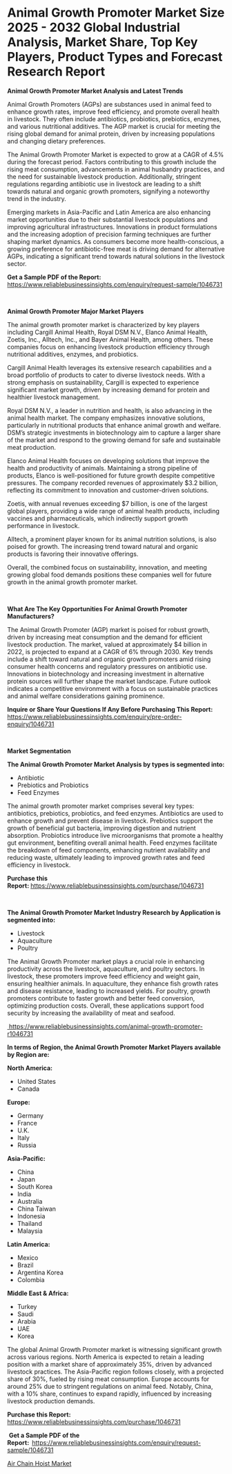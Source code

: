 <p><h1>Animal Growth Promoter Market Size 2025 - 2032 Global Industrial Analysis, Market Share, Top Key Players, Product Types and Forecast Research Report</h1></p><p><strong>Animal Growth Promoter Market Analysis and Latest Trends</strong></p>
<p><p>Animal Growth Promoters (AGPs) are substances used in animal feed to enhance growth rates, improve feed efficiency, and promote overall health in livestock. They often include antibiotics, probiotics, prebiotics, enzymes, and various nutritional additives. The AGP market is crucial for meeting the rising global demand for animal protein, driven by increasing populations and changing dietary preferences.</p><p>The Animal Growth Promoter Market is expected to grow at a CAGR of 4.5% during the forecast period. Factors contributing to this growth include the rising meat consumption, advancements in animal husbandry practices, and the need for sustainable livestock production. Additionally, stringent regulations regarding antibiotic use in livestock are leading to a shift towards natural and organic growth promoters, signifying a noteworthy trend in the industry. </p><p>Emerging markets in Asia-Pacific and Latin America are also enhancing market opportunities due to their substantial livestock populations and improving agricultural infrastructures. Innovations in product formulations and the increasing adoption of precision farming techniques are further shaping market dynamics. As consumers become more health-conscious, a growing preference for antibiotic-free meat is driving demand for alternative AGPs, indicating a significant trend towards natural solutions in the livestock sector.</p></p>
<p><strong>Get a Sample PDF of the Report:&nbsp;</strong> <a href="https://www.reliablebusinessinsights.com/enquiry/request-sample/1046731?utm_campaign=2757&utm_medium=2&utm_source=Github&utm_content=ia&utm_term=22032025&utm_id=animal-growth-promoter">https://www.reliablebusinessinsights.com/enquiry/request-sample/1046731</a></p>
<p>&nbsp;</p>
<p><strong>Animal Growth Promoter Major Market Players</strong></p>
<p><p>The animal growth promoter market is characterized by key players including Cargill Animal Health, Royal DSM N.V., Elanco Animal Health, Zoetis, Inc., Alltech, Inc., and Bayer Animal Health, among others. These companies focus on enhancing livestock production efficiency through nutritional additives, enzymes, and probiotics.</p><p>Cargill Animal Health leverages its extensive research capabilities and a broad portfolio of products to cater to diverse livestock needs. With a strong emphasis on sustainability, Cargill is expected to experience significant market growth, driven by increasing demand for protein and healthier livestock management.</p><p>Royal DSM N.V., a leader in nutrition and health, is also advancing in the animal health market. The company emphasizes innovative solutions, particularly in nutritional products that enhance animal growth and welfare. DSM’s strategic investments in biotechnology aim to capture a larger share of the market and respond to the growing demand for safe and sustainable meat production.</p><p>Elanco Animal Health focuses on developing solutions that improve the health and productivity of animals. Maintaining a strong pipeline of products, Elanco is well-positioned for future growth despite competitive pressures. The company recorded revenues of approximately $3.2 billion, reflecting its commitment to innovation and customer-driven solutions.</p><p>Zoetis, with annual revenues exceeding $7 billion, is one of the largest global players, providing a wide range of animal health products, including vaccines and pharmaceuticals, which indirectly support growth performance in livestock.</p><p>Alltech, a prominent player known for its animal nutrition solutions, is also poised for growth. The increasing trend toward natural and organic products is favoring their innovative offerings.</p><p>Overall, the combined focus on sustainability, innovation, and meeting growing global food demands positions these companies well for future growth in the animal growth promoter market.</p></p>
<p>&nbsp;</p>
<p><strong>What Are The Key Opportunities For Animal Growth Promoter Manufacturers?</strong></p>
<p><p>The Animal Growth Promoter (AGP) market is poised for robust growth, driven by increasing meat consumption and the demand for efficient livestock production. The market, valued at approximately $4 billion in 2022, is projected to expand at a CAGR of 6% through 2030. Key trends include a shift toward natural and organic growth promoters amid rising consumer health concerns and regulatory pressures on antibiotic use. Innovations in biotechnology and increasing investment in alternative protein sources will further shape the market landscape. Future outlook indicates a competitive environment with a focus on sustainable practices and animal welfare considerations gaining prominence.</p></p>
<p><strong>Inquire or Share Your Questions If Any Before Purchasing This Report:</strong> <a href="https://www.reliablebusinessinsights.com/enquiry/pre-order-enquiry/1046731?utm_campaign=2757&utm_medium=2&utm_source=Github&utm_content=ia&utm_term=22032025&utm_id=animal-growth-promoter">https://www.reliablebusinessinsights.com/enquiry/pre-order-enquiry/1046731</a></p>
<p>&nbsp;</p>
<p><strong>Market Segmentation</strong></p>
<p><strong>The Animal Growth Promoter Market Analysis by types is segmented into:</strong></p>
<p><ul><li>Antibiotic</li><li>Prebiotics and Probiotics</li><li>Feed Enzymes</li></ul></p>
<p><p>The animal growth promoter market comprises several key types: antibiotics, prebiotics, probiotics, and feed enzymes. Antibiotics are used to enhance growth and prevent disease in livestock. Prebiotics support the growth of beneficial gut bacteria, improving digestion and nutrient absorption. Probiotics introduce live microorganisms that promote a healthy gut environment, benefiting overall animal health. Feed enzymes facilitate the breakdown of feed components, enhancing nutrient availability and reducing waste, ultimately leading to improved growth rates and feed efficiency in livestock.</p></p>
<p><strong>Purchase this Report:&nbsp;</strong><a href="https://www.reliablebusinessinsights.com/purchase/1046731?utm_campaign=2757&utm_medium=2&utm_source=Github&utm_content=ia&utm_term=22032025&utm_id=animal-growth-promoter">https://www.reliablebusinessinsights.com/purchase/1046731</a></p>
<p>&nbsp;</p>
<p><strong>The Animal Growth Promoter Market Industry Research by Application is segmented into:</strong></p>
<p><ul><li>Livestock</li><li>Aquaculture</li><li>Poultry</li></ul></p>
<p><p>The Animal Growth Promoter market plays a crucial role in enhancing productivity across the livestock, aquaculture, and poultry sectors. In livestock, these promoters improve feed efficiency and weight gain, ensuring healthier animals. In aquaculture, they enhance fish growth rates and disease resistance, leading to increased yields. For poultry, growth promoters contribute to faster growth and better feed conversion, optimizing production costs. Overall, these applications support food security by increasing the availability of meat and seafood.</p></p>
<p><a href="https://www.reliablebusinessinsights.com/animal-growth-promoter-r1046731?utm_campaign=2757&utm_medium=2&utm_source=Github&utm_content=ia&utm_term=22032025&utm_id=animal-growth-promoter">&nbsp;https://www.reliablebusinessinsights.com/animal-growth-promoter-r1046731</a></p>
<p><strong>In terms of Region, the Animal Growth Promoter Market Players available by Region are:</strong></p>
<p>
    <p> <strong> North America: </strong>
        <ul>
            <li>United States</li>
            <li>Canada</li>
        </ul>
        </p> 
    <p> <strong> Europe: </strong>
        <ul>
            <li>Germany</li>
            <li>France</li>
            <li>U.K.</li>
            <li>Italy</li>
            <li>Russia</li>
        </ul>
        </p> 
    <p> <strong> Asia-Pacific: </strong>
        <ul>
            <li>China</li>
            <li>Japan</li>
            <li>South Korea</li>
            <li>India</li>
            <li>Australia</li>
            <li>China Taiwan</li>
            <li>Indonesia</li>
            <li>Thailand</li>
            <li>Malaysia</li>
        </ul>
        </p> 
    <p> <strong> Latin America: </strong>
        <ul>
            <li>Mexico</li>
            <li>Brazil</li>
            <li>Argentina Korea</li>
            <li>Colombia</li>
        </ul>
        </p> 
    <p> <strong> Middle East & Africa: </strong>
        <ul>
            <li>Turkey</li>
            <li>Saudi</li>
            <li>Arabia</li>
            <li>UAE</li>
            <li>Korea</li>
        </ul>
    </p>
    </p>
<p><p>The global Animal Growth Promoter market is witnessing significant growth across various regions. North America is expected to retain a leading position with a market share of approximately 35%, driven by advanced livestock practices. The Asia-Pacific region follows closely, with a projected share of 30%, fueled by rising meat consumption. Europe accounts for around 25% due to stringent regulations on animal feed. Notably, China, with a 10% share, continues to expand rapidly, influenced by increasing livestock production demands.</p></p>
<p><strong>Purchase this Report: </strong><a href="https://www.reliablebusinessinsights.com/purchase/1046731?utm_campaign=2757&utm_medium=2&utm_source=Github&utm_content=ia&utm_term=22032025&utm_id=animal-growth-promoter">https://www.reliablebusinessinsights.com/purchase/1046731</a></p>
<p>&nbsp;<strong>Get a Sample PDF of the Report:&nbsp;&nbsp;</strong><a href="https://www.reliablebusinessinsights.com/enquiry/request-sample/1046731?utm_campaign=2757&utm_medium=2&utm_source=Github&utm_content=ia&utm_term=22032025&utm_id=animal-growth-promoter">https://www.reliablebusinessinsights.com/enquiry/request-sample/1046731</a></p>
<p><strong></strong></p>
<p><p><a href="https://github.com/memorirummy/Market-Research-Report-List-1/blob/main/air-chain-hoist-market.md?utm_campaign=2757&utm_medium=2&utm_source=Github&utm_content=ia&utm_term=22032025&utm_id=animal-growth-promoter">Air Chain Hoist Market</a></p></p>